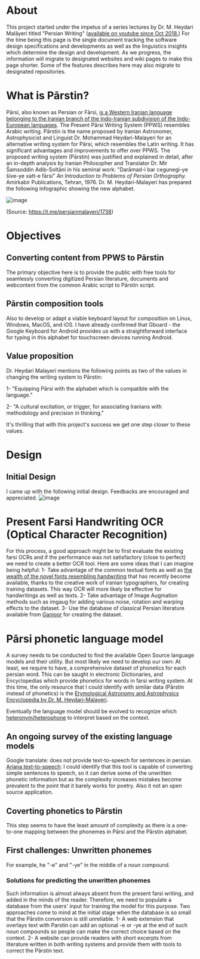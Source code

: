 # About
This project started under the impetus of a series lectures by Dr. M. Heydari Malāyeri titled "Persian Writing" ([available on youtube since Oct 2018.](https://www.youtube.com/watch?v=t2P8ou7p2nk&list=PLuhW6Hw2wheOjqD5m-qmxI01Ky3d0v5nF))
For the time being this page is the single document tracking the software design specifications and developments as well as the linguistics insights which determine the design and development. As we progress, the information will migrate to designated websites and wiki pages to make this page shorter. Some of the features describes here may also migrate to designated repositories.
# What is Pārstin?
Pārsi, also known as Persian or Fārsi, [is a Western Iranian language belonging to the Iranian branch of the Indo-Iranian subdivision of the Indo-European languages](https://en.wikipedia.org/wiki/Persian_language). The Present Pārsi Writing System (PPWS) resembles Arabic writing. Pārstin is the name proposed by Iranian Astronomer, Astrophysicist and Linguist Dr. Mohammad Heydari-Malayeri for an alternative writing system for Pārsi, which resembles the Latin writing. It has significant advantages and improvements to offer over PPWS.
The proposed writing system (Pārstin) was justified and explained in detail, after an in-depth analysis by Iranian Philosopher and Translator Dr. Mir Šamsoddin Adib-Soltāni in his seminal work: "Darāmad-i bar cegunegi-ye šive-ye xatt-e fārsi" _An Introduction to Problems of Persian Orthography._ Amirkabir Publications, Tehran, 1976. Dr. M. Heydari-Malayeri has prepared the following infographic showing the new alphabet. 

![image](https://user-images.githubusercontent.com/83266560/116194068-2eedf380-a6e5-11eb-825f-b333e2c7c70b.png)

(Source: https://t.me/persianmalayeri/1738)

# Objectives
## Converting content from PPWS to Pārstin
The primary objective here is to provide the public with free tools for seamlessly converting digitized Persian literature, documents and webcontent from the common Arabic script to Pārstin script.
## Pārstin composition tools
Also to develop or adapt a viable keyboard layout for composition on Linux, Windows, MacOS, and iOS. I have already confirmed that Gboard - the Google Keyboard for Android provides us with a straightforward interface for typing in this alphabet for touchscreen devices running Android.
## Value proposition
Dr. Heydari Malayeri mentions the following points as two of the values in changing the writing system to Pārstin:


1- "Equipping Pārsi with the alphabet which is compatible with the language."


2- "A cultural excitation, or trigger, for associating Iranians with methodology and precision in thinking."


It's thrilling that with this project's success we get one step closer to these values.

# Design
## Initial Design
I came up with the following initial design. Feedbacks are encouraged and appreciated.
![image](https://user-images.githubusercontent.com/83266560/116226851-573b1980-a708-11eb-8ed6-6673594a14c0.png)

# Present Farsi Handwriting OCR (Optical Character Recognition)
For this process, a good approach might be to first evaluate the existing farsi OCRs and if the performance was not satisfactory (close to perfect) we need to create a better OCR tool. Here are some ideas that I can imagine being helpful: 1- Take advantage of the common textual fonts as well as [the wealth of the novel fonts resembling handwriting](https://maryamsoft.com/FontShop/) that has recently become available, thanks to the creative work of iranian typographers, for creating training datasets. This way OCR will more likely be effective for handwritings as well as texts. 2- Take advantage of Image Augmation methods such as imgaug for adding various noise, rotation and warping effects to the dataset. 3- Use the database of classical Persian literature available from [Ganjoor](http://epub.ganjoor.net/) for creating the dataset.

# Pārsi phonetic language model
A survey needs to be conducted to find the available Open Source language models and their utility. But most likely we need to develop our own:
At least, we require to have, a comprehensive dataset of phonetics for each persian word. This can be saught in electronic Dictionaries, and Encyclopedias which provide phonetics for words in farsi writing system. At this time, the only resource that I could identify with similar data (Pārstin instead of phonetics) is the [Etymological Astronomy and Astrophysics Encyclopedia by Dr. M. Heydari-Malayeri](http://dictionary.obspm.fr/index.php).

Eventually the language model should be evolved to recognize which [heteronym/heterophone](https://en.wikipedia.org/wiki/Heteronym_(linguistics)) to interpret based on the context.
## An ongoing survey of the existing language models
Google translate: does not provide text-to-speech for sentences in persian. 
[Ariana text-to-speech](http://farsireader.com/webdemoen/): I could identify that this tool is capable of converting simple sentences to speech, so it can derive some of the unwritten phonetic information but as the complexity increases mistakes become prevalent to the point that it barely works for poetry. Also it not an open source application. 
## Coverting phonetics to Pārstin
This step seems to have the least amount of complexity as there is a one-to-one mapping between the phonemes in Pārsi and the Pārstin alphabet.

## First challenges: Unwritten phonemes 
For example, he "-e" and "-ye" in the middle of a noun compound.
### Solutions for predicting the unwritten phonemes
Such information is almost always absent from the present farsi writing, and added in the minds of the reader. Therefore, we need to populate a database from the users' input for training the model for this purpose. Two approaches come to mind at the initial stage when the database is so small that the Pārstin conversion is still unreliable. 1- A web extension that overlays text with Parstin can add an optional -e or -ye at the end of such noun compounds so people can make the correct choice based on the context. 2- A website can provide readers with short excerpts from literature written in both writing systems and provide them with tools to correct the Pārstin text.
